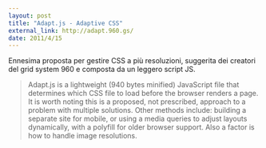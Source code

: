 ```yaml
---
layout: post
title: "Adapt.js - Adaptive CSS"
external_link: http://adapt.960.gs/
date: 2011/4/15
---
```


Ennesima proposta per gestire CSS a più resoluzioni, suggerita dei creatori del grid system 960 e composta da un leggero script JS.

> Adapt.js is a lightweight (940 bytes minified) JavaScript file that determines which CSS file to load before the browser renders a page. It is worth noting this is a proposed, not prescribed, approach to a problem with multiple solutions. Other methods include: building a separate site for mobile, or using a media queries to adjust layouts dynamically, with a polyfill for older browser support. Also a factor is how to handle image resolutions.